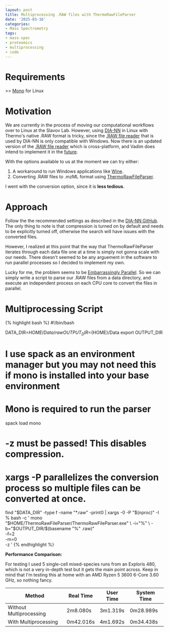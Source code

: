 ```yaml
---
layout: post
title: Multiprocessing .RAW files with ThermoRawFileParser
date: '2025-03-16'
categories:
- Mass Spectrometry
tags:
- mass-spec
- proteomics
- multiprocessing
- code
---
```


Requirements
============
\>\> [Mono](https://www.mono-project.com/download/stable/#download-lin) for Linux


Motivation
============
We are currently in the process of moving our computational workflows over to Linux at the Slavov Lab. However, using [DIA-NN](https://github.com/vdemichev/DiaNN) in Linux with Thermo's native .RAW format is tricky, since the [.RAW file reader](https://thermo.flexnetoperations.com/control/thmo/login?nextURL=%2Fcontrol%2Fthmo%2Fdownload%3Felement%3D6306677) that is used by DIA-NN is only compatible with Windows. Now there is an updated version of the [.RAW file reader](https://github.com/thermofisherlsms/RawFileReader) which is cross-platform, and Vadim does intend to implement it in the [future](https://github.com/vdemichev/DiaNN/issues/1447). 

With the options available to us at the moment we can try either:
1. A workaround to run Windows applications like [Wine](https://www.winehq.org/).
2. Converting .RAW files to .mzML format using [ThermoRawFileParser](https://github.com/compomics/ThermoRawFileParser).

I went with the conversion option, since it is **less tedious**.

Approach
============
Follow the the recommended settings as described in the [DIA-NN GitHub](https://github.com/vdemichev/DiaNN?tab=readme-ov-file#raw-data-formats). The only thing to note is that compression is turned on by default and needs to be explicitly turned off, otherwise the search will have issues with the converted files.

However, I realized at this point that the way that ThermoRawFileParser iterates through each data file one at a time is simply not gonna scale with our needs. There doesn't seemed to be any arguement in the software to run parallel processes so I decided to implement my own.

Lucky for me, the problem seems to be [Embarrassingly Parallel](https://en.wikipedia.org/wiki/Embarrassingly_parallel). So we can simply write a script to parse our .RAW files from a data directory, and execute an independent process on each CPU core to convert the files in parallel. 

Multiprocessing Script
============
{% highlight bash %}
#!/bin/bash

DATA_DIR=${HOME}/Data/raw
OUTPUT_DIR=${HOME}/Data
export OUTPUT_DIR

# I use spack as an environment manager but you may not need this if mono is installed into your base environment
# Mono is required to run the parser
spack load mono


# -z must be passed! This disables compression.
# xargs -P parallelizes the conversion process so multiple files can be converted at once.
find "$DATA_DIR" -type f -name "*.raw" -print0 |
  xargs -0 -P "$(nproc)" -I % bash -c '
    mono "$HOME/ThermoRawFileParser/ThermoRawFileParser.exe" \
      -i="%" \
      -b="$OUTPUT_DIR/$(basename "%" .raw)" \
      -f=2 \
      -m=0 \
      -z
  '
{% endhighlight %}

**Performance Comparison:**

For testing I used 5 single-cell mixed-species runs from an Exploris 480, which is not a very in-depth test but it gets the main point across. Keep in mind that I'm testing this at home with an AMD Ryzen 5 3600 6-Core 3.60 GHz, so nothing fancy.

| Method             | Real Time | User Time | System Time |
| ------------------ | --------- | --------- | ----------- |
| Without Multiprocessing | 2m8.080s  | 3m1.319s  | 0m28.989s   |
| With Multiprocessing    | 0m42.016s | 4m1.692s  | 0m34.438s   |